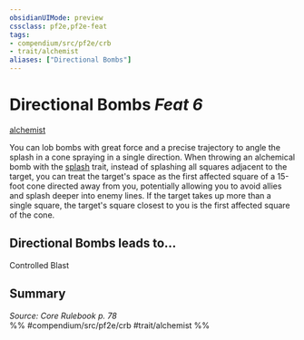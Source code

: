 ```yaml
---
obsidianUIMode: preview
cssclass: pf2e,pf2e-feat
tags:
- compendium/src/pf2e/crb
- trait/alchemist
aliases: ["Directional Bombs"]
---
```

# Directional Bombs  *Feat 6*  
[alchemist](/rules/traits/alchemist.md)  


You can lob bombs with great force and a precise trajectory to angle the splash in a cone spraying in a single direction. When throwing an alchemical bomb with the [splash](/rules/traits/splash.md) trait, instead of splashing all squares adjacent to the target, you can treat the target's space as the first affected square of a 15-foot cone directed away from you, potentially allowing you to avoid allies and splash deeper into enemy lines. If the target takes up more than a single square, the target's square closest to you is the first affected square of the cone.

## Directional Bombs leads to...

Controlled Blast

## Summary

*Source: Core Rulebook p. 78*  
%% #compendium/src/pf2e/crb #trait/alchemist %%